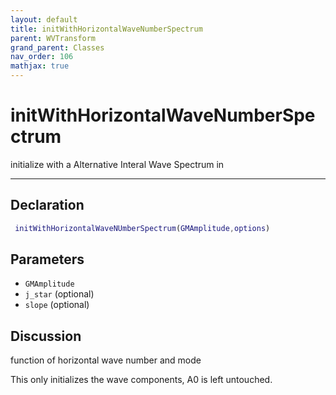 ```yaml
---
layout: default
title: initWithHorizontalWaveNumberSpectrum
parent: WVTransform
grand_parent: Classes
nav_order: 106
mathjax: true
---
```


#  initWithHorizontalWaveNumberSpectrum

initialize with a Alternative Interal Wave Spectrum in 


---

## Declaration
```matlab
 initWithHorizontalWaveNUmberSpectrum(GMAmplitude,options)
```
## Parameters
+ `GMAmplitude`  
+ `j_star`  (optional) 
+ `slope`  (optional)

## Discussion
function of horizontal wave number and mode
  
  This only initializes the wave components, A0 is left untouched.
 
          
